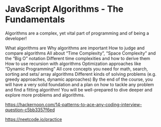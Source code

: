 # JavaScript Algorithms - The Fundamentals

Algorithms are a complex, yet vital part of programming and of being a developer!

What algorithms are
Why algorithms are important
How to judge and compare algorithms
All about “Time Complexity”, “Space Complexity” and the “Big O” notation
Different time complexities and how to derive them
How to use recursion with algorithms
Optimization approaches like “Dynamic Programming”
All core concepts you need for math, search, sorting and sets/ array algorithms
Different kinds of solving problems (e.g. greedy approaches, dynamic approaches)
By the end of the course, you will have a very solid foundation and a plan on how to tackle any problem and find a fitting algorithm! You will be well-prepared to dive deeper and explore more problems and algorithms.


https://hackernoon.com/14-patterns-to-ace-any-coding-interview-question-c5bb3357f6ed


https://neetcode.io/practice
